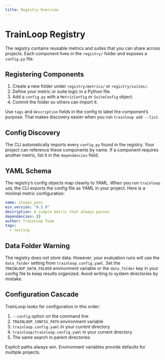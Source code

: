 ```yaml
---
title: Registry Overview
---
```


# TrainLoop Registry

The registry contains reusable metrics and suites that you can share across projects. Each component lives in the `registry/` folder and exposes a `config.py` file.

## Registering Components

1. Create a new folder under `registry/metrics/` or `registry/suites/`.
2. Define your metric or suite logic in a Python file.
3. Add a `config.py` with a `MetricConfig` or `SuiteConfig` object.
4. Commit the folder so others can import it.

Use `tags` and `description` fields in the config to label the component’s purpose. That makes discovery easier when you run `trainloop add --list`.

## Config Discovery

The CLI automatically imports every `config.py` found in the registry. Your project can reference these components by name. If a component requires another metric, list it in the `dependencies` field.

## YAML Schema

The registry’s config objects map cleanly to YAML. When you run `trainloop add`, the CLI exports the config file as YAML in your project. Here is a minimal metric configuration:

```yaml
name: always_pass
min_version: "0.5.0"
description: A simple metric that always passes
dependencies: []
author: TrainLoop Team
tags:
  - testing
```

## Data Folder Warning

The registry does not store data. However, your evaluation runs will use the `data_folder` setting from `trainloop.config.yaml`. Set the `TRAINLOOP_DATA_FOLDER` environment variable or the `data_folder` key in your config file to keep results organized. Avoid writing to system directories by mistake.

## Configuration Cascade

TrainLoop looks for configuration in this order:

1. `--config` option on the command line
2. `TRAINLOOP_CONFIG_PATH` environment variable
3. `trainloop.config.yaml` in your current directory
4. `trainloop/trainloop.config.yaml` in your current directory
5. The same search in parent directories

Explicit paths always win. Environment variables provide defaults for multiple projects.

